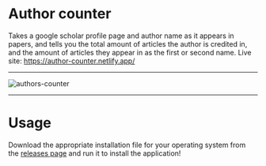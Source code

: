 # Author counter
Takes a google scholar profile page and author name as it appears in papers, and tells you the total amount of articles the author is credited in, and the amount of articles they appear in as the first or second name. Live site: https://author-counter.netlify.app/

---

![authors-counter](https://github.com/user-attachments/assets/550c3016-9610-437e-bba5-e3eaf872b464)

---

# Usage
Download the appropriate installation file for your operating system from the [releases page](https://github.com/kristiyan-filipov/authors-counter/releases/) and run it to install the application!

